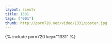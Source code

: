 ```yaml
--- 
layout: sieutv
title: 1331
tags: ["001"]
thumb: http://porn720.net/video/1331/poster.jpg
---
```

{% include porn720 key="1331" %} 
